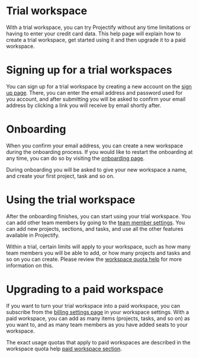 <!--
SPDX-FileCopyrightText: 2024 JWP Consulting GK

SPDX-License-Identifier: AGPL-3.0-or-later
-->

# Trial workspace

With a trial workspace, you can try Projectify without any time limitations or
having to enter your credit card data. This help page will explain how to
create a trial workspace, get started using it and then upgrade it to a paid
workspace.

# Signing up for a trial workspaces

You can sign up for a trial workspace by creating a new account on the [sign up
page](/user/sign-up). There, you can enter the email address and password used
for you account, and after submitting you will be asked to confirm your email
address by clicking a link you will receive by email shortly after.

# Onboarding

When you confirm your email address, you can create a new workspace during the
onboarding process. If you would like to restart the onboarding at any time,
you can do so by visiting the [onboarding page](/onboarding).

During onboarding you will be asked to give your new workspace a name, and
create your first project, task and so on.

# Using the trial workspace

After the onboarding finishes, you can start using your trial workspace. You
can add other team members by going to the [team member
settings](/help/team-members). You can add new projects, sections,
and tasks, and use all the other features available in Projectify.

Within a trial, certain limits will apply to your workspace, such as how many
team members you will be able to add, or how many projects and tasks
and so on you can create. Please review the [workspace quota
help](/help/quota#quotas-for-trial-workspaces) for more information on this.

# Upgrading to a paid workspace

If you want to turn your trial workspace into a paid workspace, you can
subscribe from the [billing settings page](/help/billing) in your workspace
settings. With a paid workspace, you can add as many items (projects,
tasks, and so on) as you want to, and as many team members as you have added
seats to your workspace.

The exact usage quotas that apply to paid workspaces are described in the
workspace quota help [paid workspace
section](/help/quota#quotas-for-trial-workspaces).
